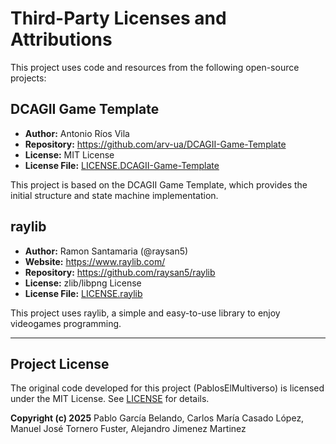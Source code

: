# Third-Party Licenses and Attributions

This project uses code and resources from the following open-source projects:

## DCAGII Game Template

- **Author:** Antonio Ríos Vila
- **Repository:** https://github.com/arv-ua/DCAGII-Game-Template
- **License:** MIT License
- **License File:** [LICENSE.DCAGII-Game-Template](LICENSE.DCAGII-Game-Template)

This project is based on the DCAGII Game Template, which provides the initial structure and state machine implementation.

## raylib

- **Author:** Ramon Santamaria (@raysan5)
- **Website:** https://www.raylib.com/
- **Repository:** https://github.com/raysan5/raylib
- **License:** zlib/libpng License
- **License File:** [LICENSE.raylib](LICENSE.raylib)

This project uses raylib, a simple and easy-to-use library to enjoy videogames programming.

---

## Project License

The original code developed for this project (PablosElMultiverso) is licensed under the MIT License. See [LICENSE](LICENSE) for details.

**Copyright (c) 2025** Pablo García Belando, Carlos María Casado López, Manuel José Tornero Fuster, Alejandro Jimenez Martinez
